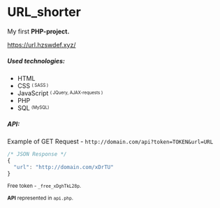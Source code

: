 # URL_shorter

My first **PHP-project.** 

https://url.hzswdef.xyz/

##### Used technologies:
- HTML
- CSS <sup><sub>( SASS )</sub></sup>
- JavaScript <sup><sub>( JQuery, AJAX-requests )</sub></sup>
- PHP
- SQL <sup><sub>(MySQL)</sub></sup>

##### API:
Example of GET Request - `http://domain.com/api?token=TOKEN&url=URL`
```js
/* JSON Response */
{
  "url": "http://domain.com/xDrTU"
}
```
<sub>Free token - `_free_xDghTkL28p`.</sub>

<sub>**API** represented in `api.php`.</sub>
